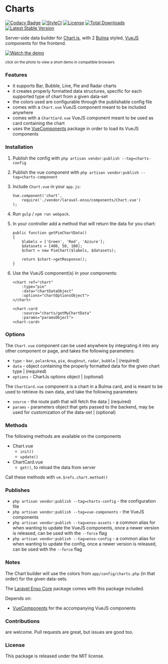 <!--h-->
# Charts
[![Codacy Badge](https://api.codacy.com/project/badge/Grade/aa6c0917f8c6425f87eb94c01d84b2f8)](https://www.codacy.com/app/laravel-enso/Charts?utm_source=github.com&amp;utm_medium=referral&amp;utm_content=laravel-enso/Charts&amp;utm_campaign=Badge_Grade)
[![StyleCI](https://styleci.io/repos/85484767/shield?branch=master)](https://styleci.io/repos/85484767)
[![License](https://poser.pugx.org/laravel-enso/charts/license)](https://https://packagist.org/packages/laravel-enso/charts)
[![Total Downloads](https://poser.pugx.org/laravel-enso/charts/downloads)](https://packagist.org/packages/laravel-enso/charts)
[![Latest Stable Version](https://poser.pugx.org/laravel-enso/charts/version)](https://packagist.org/packages/laravel-enso/charts)
<!--/h-->

Server-side data builder for [Chart.js](http://www.chartjs.org), with 2 [Bulma](https://bulma.io) styled, [VueJS](https://vuejs.org/) components for the frontend.


[![Watch the demo](https://laravel-enso.github.io/charts/screenshots/bulma_cap002_thumb.png)](https://laravel-enso.github.io/charts/videos/bulma_demo_01.webm)

<sup>click on the photo to view a short demo in compatible browsers</sup>

### Features

- it supports Bar, Bubble, Line, Pie and Radar charts
- it creates properly formatted data structures, specific for each supported type of chart from a given data-set
- the colors used are configurable through the publishable config file
- comes with a `Chart.vue` VueJS component meant to be included anywhere
- comes with a `ChartCard.vue` VueJS component meant to be used as card containing the chart
- uses the [VueComponents](https://github.com/laravel-enso/VueComponents) package in order to load its VueJS components

### Installation

1. Publish the config with `php artisan vendor:publish --tag=charts-config`

2. Publish the vue component with `php artisan vendor:publish --tag=charts-component`

3. Include `Chart.vue` in your `app.js`:

    ```
    Vue.component('chart',
        require('./vendor/laravel-enso/components/Chart.vue')
    );
    ```

5. Run `gulp` / `npm run webpack`.

6. In your controller add a method that will return the data for you chart:

    ```
    public function getPieChartData()
    {
        $labels = ['Green', 'Red', 'Azzure'];
        $datasets = [400, 50, 100];
        $chart = new PieChart($labels, $datasets);

        return $chart->getResponse();
    }
    ```

7. Use the VueJS component(s) in your components:

    ```
    <chart ref="chart"
        :type="pie"
        :data="chartDataObject"
        :options="chartOptionsObject">        
    </chart>
    
    <chart-card
        :source="charts/getMyChartData"
        :params="paramsObject">
    <chart-card>
    
    ```

### Options
The `Chart.vue` component can be used anywhere by integrating it into any other component or page, and takes the following parameters:
- `type` - `bar`, `polarArea`, `pie`, `doughnut`, `radar`, `bubble` | (required)
- `data` - object containing the properly formatted data for the given chart type | (required)
- `options` - ChartJs options object | (optional)

The `ChartCard.vue` component is a chart in a Bulma card, and is meant to be used to retrieve its own data, and take the following parameters:
- `source` - the route path that will fetch the data | (required)
- `params` - parameters object that gets passed to the backend, may be used for customization of the data-set | (optional)


### Methods
The following methods are available on the components

* Chart.vue
    - `init()`
    - `update()`
* ChartCard.vue
    - `get()`, to reload the data from server

Call these methods with `vm.$refs.chart.method()`

### Publishes

- `php artisan vendor:publish --tag=charts-config` - the configuration file
- `php artisan vendor:publish --tag=vue-components` - the VueJS components
- `php artisan vendor:publish --tag=enso-assets` - a common alias for when wanting to update the VueJS components,
once a newer version is released, can be used with the `--force` flag
- `php artisan vendor:publish --tag=enso-config` - a common alias for when wanting to update the config,
once a newer version is released, can be used with the `--force` flag

### Notes

The Chart builder will use the colors from `app/config/charts.php` (in that order) for the given data-sets.

The [Laravel Enso Core](https://github.com/laravel-enso/Core) package comes with this package included.

Depends on:
 - [VueComponents](https://github.com/laravel-enso/VueComponents) for the accompanying VueJS components

<!--h-->
### Contributions

are welcome. Pull requests are great, but issues are good too.

### License

This package is released under the MIT license.
<!--/h-->